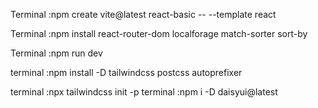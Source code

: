Terminal :npm create vite@latest react-basic -- --template react

Terminal :npm install react-router-dom localforage match-sorter sort-by

Terminal :npm run dev

terminal :npm install -D tailwindcss postcss autoprefixer

terminal :npx tailwindcss init -p
terminal :npm i -D daisyui@latest